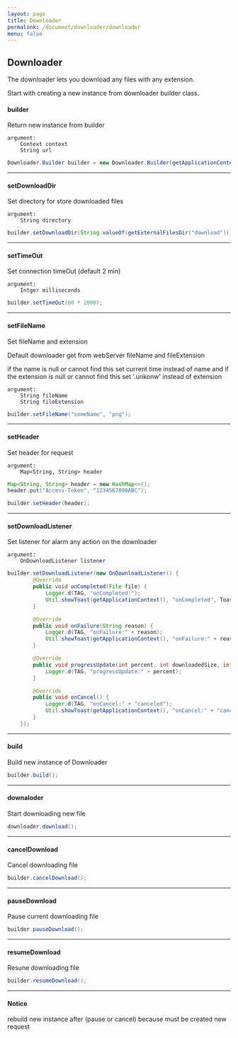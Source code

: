 ```yaml
---
layout: page
title: Downloader
permalink: /document/downloader/downloader
menu: false
---
```


## Downloader

The downloader lets you download any files with any extension.

Start with creating a new instance from downloader builder class.

#### builder
Return new instance from builder

    argument:
        Context context
        String url

```java
Downloader.Builder builder = new Downloader.Builder(getApplicationContext(), "someUrl.....");
```

***
#### setDownloadDir
Set directory for store downloaded files

    argument:
        String directory

```java
builder.setDownloadDir(String.valueOf(getExternalFilesDir("download")));
```

***
#### setTimeOut
Set connection timeOut (default 2 min)

    argument:
        Intger milliseconds

```java
builder.setTimeOut(60 * 2000);
```

***
#### setFileName
Set fileName and extension

Default downloader get from webServer fileName and fileExtension

if the name is null or cannot find this set current time instead of name
and if the extension is null or cannot find this set '.unkonw' instead of extension

    argument:
        String fileName
        String fileExtension

```java
builder.setFileName("someName", "png");
```

***
#### setHeader
Set header for request

    argument:
        Map<String, String> header

```java
Map<String, String> header = new HashMap<>();
header.put("Access-Token", "1234567890ABC");

builder.setHeader(header);
```

***
#### setDownloadListener
Set listener for alarm any action on the downloader

    argument:
        OnDownloadListener listener

```java
builder.setDownloadListener(new OnDownloadListener() {
        @Override
        public void onCompleted(File file) {
            Logger.d(TAG, "onCompleted:");
            Util.showToast(getApplicationContext(), "onCompleted", Toast.LENGTH_LONG);
        }

        @Override
        public void onFailure(String reason) {
            Logger.d(TAG, "onFailure:" + reason);
            Util.showToast(getApplicationContext(), "onFailure:" + reason, Toast.LENGTH_LONG);
        }

        @Override
        public void progressUpdate(int percent, int downloadedSize, int totalSize) {
            Logger.d(TAG, "progressUpdate:" + percent);
        }

        @Override
        public void onCancel() {
            Logger.d(TAG, "onCancel:" + "canceled");
            Util.showToast(getApplicationContext(), "onCancel:" + "canceled", Toast.LENGTH_LONG);
        }
    });
```

***
#### build
Build new instance of Downloader

```java
builder.build();
```

***
#### downaloder
Start downloading new file

```java
downloader.download();
```

***
#### cancelDownload
Cancel downloading file

```java
builder.cancelDownload();
```

***
#### pauseDownload
Pause current downloading file

```java
builder.pauseDownload();
```

***
#### resumeDownload
Resune downloading file

```java
builder.resumeDownload();
```

***
#### Notice
rebuild new instance after (pause or cancel)
because must be created new request
